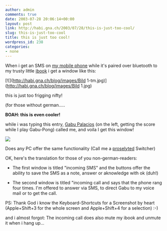 ```yaml
---
author: admin
comments: true
date: 2003-07-28 20:06:14+00:00
layout: post
link: http://habi.gna.ch/2003/07/28/this-is-just-too-cool/
slug: this-is-just-too-cool
title: this is just too cool!
wordpress_id: 238
categories:
- none
---
```


When i get an SMS on [my mobile phone](http://www.sonyericsson.com/t610/index.htm?overview/index.htm) while it's paired over bluetooth to my trusty little [ibook](http://www.apple.com/ibook/) i get a window like this:  

[![](http://habi.gna.ch/blog/images/Bild 1-tm.jpg)](http://habi.gna.ch/blog/images/Bild 1.jpg)  

this is just too frigging nifty!  

(for those without german.....  

**BOAH: this is even cooler!**  

while i was typing this entry, [Gabu Palacios](http://habi.gna.ch/pics/GeburiGaebu/Pages/15.html) (on the left, getting the score while I play Gabu-Pong) called me, and voila I get this window!  

[![](http://habi.gna.ch/blog/images/gaebu-tm.jpg)](http://habi.gna.ch/blog/images/gaebu.jpg)  

Does any PC offer the same functionality (Call me a [proselyted](http://dict.leo.org/?p=5qvU.&search=proselyte) Switcher)  

OK, here's the translation for those of you non-german-readers:  






  * The first window is titled "incoming SMS" and the buttons offer the ability to save the SMS as a note, answer or aknowledge with ok (duh!)


  * The second window is titled "incoming call and says that the phone rang four times. I'm offered to answer via SMS, to direct Gabu to my voice mail or to get the call.






PS: Thank God i know the Keyboard-Shortcuts for a Screenshot by heart (Apple+Shift+3 for the whole screen and Apple+Shift+4 for a selection) :-)



and i almost forgot: The incoming call does also mute my ibook and unmute it when i hang up...
